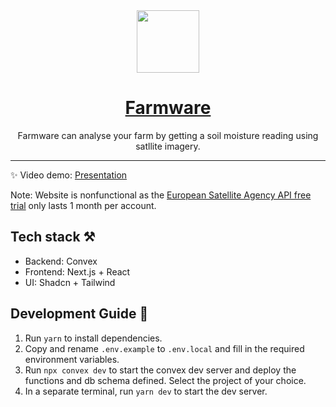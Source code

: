 <div align="center">
      <img src="https://farmware-xi.vercel.app/logo-light.png" width="100px"><br/>
        <h1> <a href="https://farmware-xi.vercel.app/">Farmware</h1></a>
  <p><p>Farmware can analyse your farm by getting a soil moisture reading using satllite imagery.</p></p>
     </div>

---

✨ Video demo: [Presentation](https://devpost.com/software/farmware-omy1wa)

Note: Website is nonfunctional as the [European Satellite Agency API free trial](https://www.sentinel-hub.com/develop/api/) only lasts 1 month per account. 

## Tech stack ⚒️

- Backend: Convex
- Frontend: Next.js + React
- UI: Shadcn + Tailwind

## Development Guide 🚀

1. Run `yarn` to install dependencies.
2. Copy and rename `.env.example` to `.env.local` and fill in the required environment variables.
3. Run `npx convex dev` to start the convex dev server and deploy the functions and db schema defined. Select the project of your choice.
4. In a separate terminal, run `yarn dev` to start the dev server.
